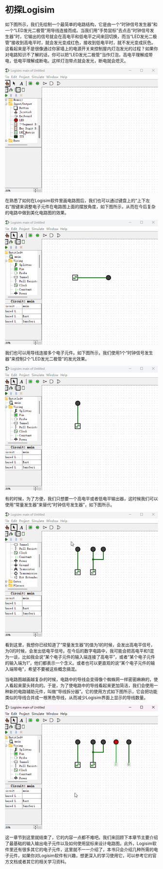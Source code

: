 # 初探Logisim

如下图所示，我们先绘制一个最简单的电路结构，它是由一个“时钟信号发生器”和一个“LED发光二极管”用导线连接而成。当我们用“手势鼠标”去点击“时钟信号发生器”时，它输出的信号就会在高电平和低电平之间来回切换，而当“LED发光二极管”接收到高电平时，就会发光变成红色，接收到低电平时，就不发光变成灰色。这看起来是不是很像通过你家墙上的电源开关来控制屋内灯泡发光的过程？如果你对电路知识不了解的话，你可以把“LED发光二极管”当作灯泡，高电平理解成带电，低电平理解成断电。这样灯泡带点就会发光，断电就会熄灭。

![这里写图片描述](pic/1-1.gif)

在熟悉了如何在Logisim软件里画电路图后，我们也可以通过键盘上的“上下左右”按键来调整电子元件在电路图上面的摆放角度，如下图所示，从而在今后复杂的电路中做到美化电路图的效果。

![这里写图片描述](pic/1-2.gif)

我们也可以用导线连接多个电子元件。如下图所示，我们使用1个“时钟信号发生器”来控制2个“LED发光二极管”的发光效果。

![这里写图片描述](pic/1-3.gif)

有的时候，为了方便，我们只想要一个高电平或者低电平输出器，这时候我们可以使用“常量发生器”来替代“时钟信号发生器”，如下图所示。

![这里写图片描述](pic/1-4.gif)

看到这里，我想你已经知道了“常量发生器”的值为1的时候，会发出高电平信号，为0的时候，会发出低电平信号。在今后的数字电路中，我可能会把高电平和1混为一谈，比如我会说“某个电子元件的输入端连接了高电平”，或者“某个电子元件的输入端为1”，他们都表示一个含义。或者也可以更直观的说“某个电子元件的输入端带电”，希望不要被这些概念搞混。

当电路图越画越复杂的时候，电路中的导线会变得像个蜘蛛网一样密密麻麻的，使人看起来蒙头转向的。于是，为了使电路中的导线看起来更加简洁，我们会使用一种新的电路辅助元件，叫做“导线拆分器”。它的使用方式如下图所示，它会把功能类似的导线合并成一根黑色导线，从而减少Logisim界面上显示的导线数量。

![这里写图片描述](pic/1-5.gif)

这一章节到这里就结束了，它的内容一点都不难吧。我们来回顾下本章节主要介绍了最基础的输入输出电子元件以及如何使用鼠标来设计电路图。此外，Logisim软件里还有很多其它的电子元件，这里就不一一介绍了，本书只会介绍几种所需的电子元件，如果你对Logisim软件有兴趣，想更深入的学习使用它，可以参考它的官方文档或者其它的相关学习资料。

